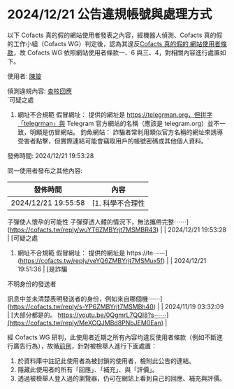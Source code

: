 2024/12/21 公告違規帳號與處理方式
=========

以下 Cofacts 真的假的網站使用者發表之內容，經機器人偵測、Cofacts 真的假的工作小組（Cofacts WG）判定後，認為其違反[Cofacts 真的假的 網站使用者條款](https://github.com/cofacts/rumors-site/blob/master/LEGAL.md)，故 Cofacts WG 依照網站使用者條款一、6 與三、4，對相關內容進行處置如下。

使用者: [陳璇](https://cofacts.github.io/community-builder/#/editorworks?showAll=1&day=365&userId=L-W_QJMBd8PNbJEMNEZZ)

偵測違規內容: [查核回應](https://cofacts.tw/reply/veYQ6ZMBYrjt7MSMux5f)<br>`可疑之處
1. 網址不合規範
假冒網址：
提供的網址是 https://telegrman.org，但拼字「telegrman」與 Telegram 官方網站的名稱（應該是 telegram.org）並不一致，明顯是仿冒網站。
釣魚網站：
詐騙者常利用類似官方名稱的網址來誘導受害者點擊，但實際連結可能會竊取用戶的帳號密碼或其他個人資料。`

發佈時間: 2024/12/21 19:53:28

同一使用者發布之其他內容:

|發佈時間|內容|
|---|---|
| 2024/12/21 19:55:58 | [1. 科學不合理性
子彈使人懷孕的可能性
子彈穿透人體的情況下，無法攜帶完整⋯⋯](https://cofacts.tw/reply/wuYT6ZMBYrjt7MSMBR43) |
| 2024/12/21 19:53:28 | [可疑之處
1. 網址不合規範
假冒網址：
提供的網址是 https://te⋯⋯](https://cofacts.tw/reply/veYQ6ZMBYrjt7MSMux5f) |
| 2024/12/21 19:51:36 | [是詐騙

不明身份的發送者

訊息中並未清楚表明發送者的身份，例如來自哪個機⋯⋯](https://cofacts.tw/reply/s-YP6ZMBYrjt7MSMBh40) |
| 2024/11/19 03:32:09 | [大部分都是的。
https://youtu.be/0QgmrL7QQI8?s⋯⋯](https://cofacts.tw/reply/MeXCQJMBd8PNbJEM0Ean) |

經 Cofacts WG 研判，此使用者近期之所有內容均違反使用者條款（例如不斷進行廣告行為），故循[前例](https://github.com/cofacts/takedowns/blob/master/2021/1125-2nd-spam.md)，針對被檢舉人進行下面處置：
1. 於資料庫中註記此使用者為被封鎖的使用者，檢附此公告的連結。
2. 隱藏此使用者的所有「回應」、「補充」、與「評價」。
3. 透過被檢舉人登入過的瀏覽器，仍可在網站上看到自己的回應、補充與評價。
